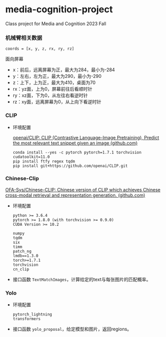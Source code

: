 # media-cognition-project

Class project for Media and Cognition 2023 Fall

### 机械臂相关数据

`coords = [x, y, z, rx, ry, rz]`

面向屏幕
- x：前后，远离屏幕为正，最大为284，最小为-284 
- y：左右，左为正，最大为290，最小为-290
- z：上下，上为正，最大为410，桌面为70 
- rx：yz面，上为0，屏幕前往后看顺时针
- ry：xz面，下为0，从左往右看逆时针
- rz：xy面，远离屏幕为0，从上向下看逆时针

### CLIP

- 环境配置

  [openai/CLIP: CLIP (Contrastive Language-Image Pretraining), Predict the most relevant text snippet given an image (github.com)](https://github.com/openai/CLIP#modelencode_texttext-tensor)

  ```
  conda install --yes -c pytorch pytorch=1.7.1 torchvision cudatoolkit=11.0
  pip install ftfy regex tqdm
  pip install git+https://github.com/openai/CLIP.git
  ```

### Chinese-Clip

[OFA-Sys/Chinese-CLIP: Chinese version of CLIP which achieves Chinese cross-modal retrieval and representation generation. (github.com)](https://github.com/OFA-Sys/Chinese-CLIP)

- 环境配置

  ```
  python >= 3.6.4
  pytorch >= 1.8.0 (with torchvision >= 0.9.0)
  CUDA Version >= 10.2
  ```

  ```
  numpy
  tqdm
  six
  timm
  patch_ng
  lmdb==1.3.0
  torch>=1.7.1
  torchvision
  cn_clip
  ```

- 接口函数 `TextMatchImages`，计算给定的text与每张图片的匹配概率。

### Yolo

- 环境配置
  ```
  pytorch_lightning
  transformers
  ```
- 接口函数 `yolo_proposal`，给定模型和图片，返回regions。
